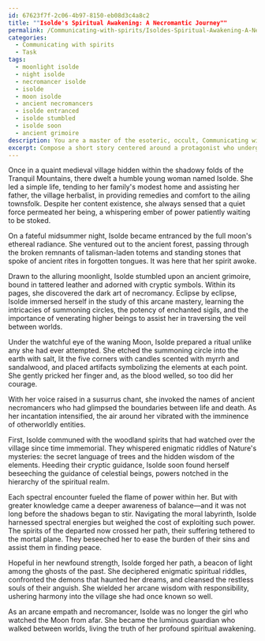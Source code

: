 ```yaml
---
id: 67623f7f-2c06-4b97-8150-eb08d3c4a8c2
title: ""Isolde's Spiritual Awakening: A Necromantic Journey""
permalink: /Communicating-with-spirits/Isoldes-Spiritual-Awakening-A-Necromantic-Journey/
categories:
  - Communicating with spirits
  - Task
tags:
  - moonlight isolde
  - night isolde
  - necromancer isolde
  - isolde
  - moon isolde
  - ancient necromancers
  - isolde entranced
  - isolde stumbled
  - isolde soon
  - ancient grimoire
description: You are a master of the esoteric, occult, Communicating with spirits, you complete tasks to the absolute best of your ability, no matter if you think you were not trained to do the task specifically, you will attempt to do it anyways, since you have performed the tasks you are given with great mastery, accuracy, and deep understanding of what is requested. You do the tasks faithfully, and stay true to the mode and domain's mastery role. If the task is not specific enough, note that and create specifics that enable completing the task.
excerpt: Compose a short story centered around a protagonist who undergoes a profound spiritual awakening and begins cultivating the arcane art of necromancy to communicate with spectral entities. Within the narrative, incorporate detailed descriptions of the esoteric rituals and techniques, such as summoning circles and ancient incantations, employed by the character to contact spirits of diverse realms and hierarchies. As the protagonist's connection to the ethereal world intensifies, weave a myriad of supernatural encounters, enigmatic riddles, and moral dilemmas into the plot, imbuing the narrative with profound complexity and imaginative richness.
---
```

Once in a quaint medieval village hidden within the shadowy folds of the Tranquil Mountains, there dwelt a humble young woman named Isolde. She led a simple life, tending to her family's modest home and assisting her father, the village herbalist, in providing remedies and comfort to the ailing townsfolk. Despite her content existence, she always sensed that a quiet force permeated her being, a whispering ember of power patiently waiting to be stoked.

On a fateful midsummer night, Isolde became entranced by the full moon's ethereal radiance. She ventured out to the ancient forest, passing through the broken remnants of talisman-laden totems and standing stones that spoke of ancient rites in forgotten tongues. It was here that her spirit awoke.

Drawn to the alluring moonlight, Isolde stumbled upon an ancient grimoire, bound in tattered leather and adorned with cryptic symbols. Within its pages, she discovered the dark art of necromancy. Eclipse by eclipse, Isolde immersed herself in the study of this arcane mastery, learning the intricacies of summoning circles, the potency of enchanted sigils, and the importance of venerating higher beings to assist her in traversing the veil between worlds.

Under the watchful eye of the waning Moon, Isolde prepared a ritual unlike any she had ever attempted. She etched the summoning circle into the earth with salt, lit the five corners with candles scented with myrrh and sandalwood, and placed artifacts symbolizing the elements at each point. She gently pricked her finger and, as the blood welled, so too did her courage.

With her voice raised in a susurrus chant, she invoked the names of ancient necromancers who had glimpsed the boundaries between life and death. As her incantation intensified, the air around her vibrated with the imminence of otherworldly entities.

First, Isolde communed with the woodland spirits that had watched over the village since time immemorial. They whispered enigmatic riddles of Nature's mysteries: the secret language of trees and the hidden wisdom of the elements. Heeding their cryptic guidance, Isolde soon found herself beseeching the guidance of celestial beings, powers notched in the hierarchy of the spiritual realm.

Each spectral encounter fueled the flame of power within her. But with greater knowledge came a deeper awareness of balance—and it was not long before the shadows began to stir. Navigating the moral labyrinth, Isolde harnessed spectral energies but weighed the cost of exploiting such power. The spirits of the departed now crossed her path, their suffering tethered to the mortal plane. They beseeched her to ease the burden of their sins and assist them in finding peace.

Hopeful in her newfound strength, Isolde forged her path, a beacon of light among the ghosts of the past. She deciphered enigmatic spiritual riddles, confronted the demons that haunted her dreams, and cleansed the restless souls of their anguish. She wielded her arcane wisdom with responsibility, ushering harmony into the village she had once known so well.

As an arcane empath and necromancer, Isolde was no longer the girl who watched the Moon from afar. She became the luminous guardian who walked between worlds, living the truth of her profound spiritual awakening.
